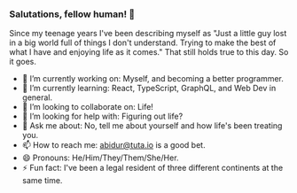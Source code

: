 ### Salutations, fellow human! 👋

Since my teenage years I've been describing myself as "Just a little guy lost in a big world full of things I don't understand. Trying to make the best of what I have and enjoying life as it comes." That still holds true to this day. So it goes.

- 🔭 I’m currently working on: Myself, and becoming a better programmer.
- 🌱 I’m currently learning: React, TypeScript, GraphQL, and Web Dev in general.
- 👯 I’m looking to collaborate on: Life!
- 🤔 I’m looking for help with: Figuring out life?
- 💬 Ask me about: No, tell me about yourself and how life's been treating you.
- 📫 How to reach me: abidur@tuta.io is a good bet.
- 😄 Pronouns: He/Him/They/Them/She/Her.
- ⚡ Fun fact: I've been a legal resident of three different continents at the same time.

